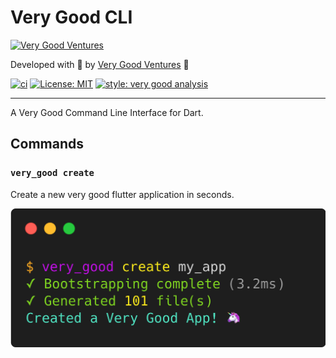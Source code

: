 # Very Good CLI

[![Very Good Ventures][logo]](very_good_ventures_link)

Developed with 💙 by [Very Good Ventures](very_good_ventures_link) 🦄

[![ci][ci_badge]][ci_link]
[![License: MIT][license_badge]][license_link]
[![style: very good analysis][very_good_analysis_badge]][very_good_analysis_link]

---

A Very Good Command Line Interface for Dart.

## Commands

### `very_good create`

Create a new very good flutter application in seconds.

![Very Good CLI][very_good_cli]

[ci_badge]: https://github.com/VeryGoodOpenSource/very_good_cli/workflows/ci/badge.svg
[ci_link]: https://github.com/VeryGoodOpenSource/very_good_cli/actions
[license_badge]: https://img.shields.io/badge/license-MIT-blue.svg
[license_link]: https://opensource.org/licenses/MIT
[logo]: docs/assets/vgv_logo.png
[very_good_analysis_badge]: https://img.shields.io/badge/style-very_good_analysis-B22C89.svg
[very_good_analysis_link]: https://pub.dev/packages/very_good_analysis
[very_good_ventures_link]: https://verygood.ventures
[very_good_cli]: docs/assets/cli.png
